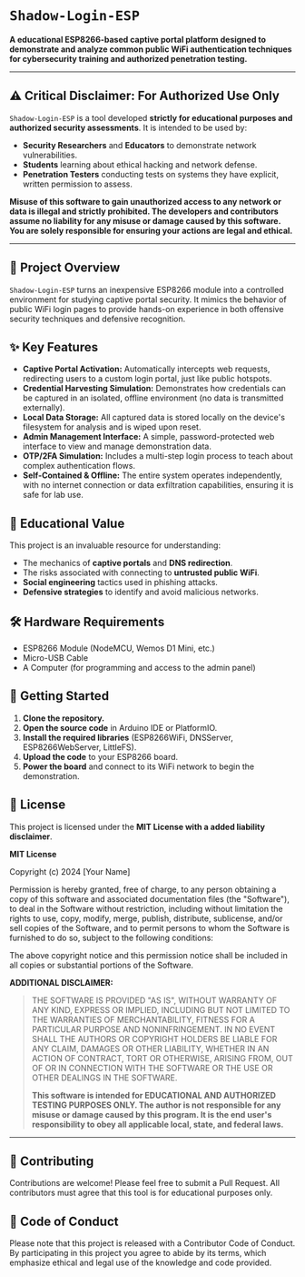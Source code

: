 
# `Shadow-Login-ESP`

**A educational ESP8266-based captive portal platform designed to demonstrate and analyze common public WiFi authentication techniques for cybersecurity training and authorized penetration testing.**

---

## ⚠️ **Critical Disclaimer: For Authorized Use Only**

`Shadow-Login-ESP` is a tool developed **strictly for educational purposes and authorized security assessments**. It is intended to be used by:

*   **Security Researchers** and **Educators** to demonstrate network vulnerabilities.
*   **Students** learning about ethical hacking and network defense.
*   **Penetration Testers** conducting tests on systems they have explicit, written permission to assess.

**Misuse of this software to gain unauthorized access to any network or data is illegal and strictly prohibited. The developers and contributors assume no liability for any misuse or damage caused by this software. You are solely responsible for ensuring your actions are legal and ethical.**

---

## 📖 Project Overview

`Shadow-Login-ESP` turns an inexpensive ESP8266 module into a controlled environment for studying captive portal security. It mimics the behavior of public WiFi login pages to provide hands-on experience in both offensive security techniques and defensive recognition.

## ✨ Key Features

*   **Captive Portal Activation:** Automatically intercepts web requests, redirecting users to a custom login portal, just like public hotspots.
*   **Credential Harvesting Simulation:** Demonstrates how credentials can be captured in an isolated, offline environment (no data is transmitted externally).
*   **Local Data Storage:** All captured data is stored locally on the device's filesystem for analysis and is wiped upon reset.
*   **Admin Management Interface:** A simple, password-protected web interface to view and manage demonstration data.
*   **OTP/2FA Simulation:** Includes a multi-step login process to teach about complex authentication flows.
*   **Self-Contained & Offline:** The entire system operates independently, with no internet connection or data exfiltration capabilities, ensuring it is safe for lab use.

## 🎯 Educational Value

This project is an invaluable resource for understanding:
*   The mechanics of **captive portals** and **DNS redirection**.
*   The risks associated with connecting to **untrusted public WiFi**.
*   **Social engineering** tactics used in phishing attacks.
*   **Defensive strategies** to identify and avoid malicious networks.

## 🛠️ Hardware Requirements

*   ESP8266 Module (NodeMCU, Wemos D1 Mini, etc.)
*   Micro-USB Cable
*   A Computer (for programming and access to the admin panel)

## 🔧 Getting Started

1.  **Clone the repository.**
2.  **Open the source code** in Arduino IDE or PlatformIO.
3.  **Install the required libraries** (ESP8266WiFi, DNSServer, ESP8266WebServer, LittleFS).
4.  **Upload the code** to your ESP8266 board.
5.  **Power the board** and connect to its WiFi network to begin the demonstration.

## 📜 License

This project is licensed under the **MIT License with a added liability disclaimer**.

**MIT License**

Copyright (c) 2024 [Your Name]

Permission is hereby granted, free of charge, to any person obtaining a copy
of this software and associated documentation files (the "Software"), to deal
in the Software without restriction, including without limitation the rights
to use, copy, modify, merge, publish, distribute, sublicense, and/or sell
copies of the Software, and to permit persons to whom the Software is
furnished to do so, subject to the following conditions:

The above copyright notice and this permission notice shall be included in all
copies or substantial portions of the Software.

**ADDITIONAL DISCLAIMER:**

> THE SOFTWARE IS PROVIDED "AS IS", WITHOUT WARRANTY OF ANY KIND, EXPRESS OR
> IMPLIED, INCLUDING BUT NOT LIMITED TO THE WARRANTIES OF MERCHANTABILITY,
> FITNESS FOR A PARTICULAR PURPOSE AND NONINFRINGEMENT. IN NO EVENT SHALL THE
> AUTHORS OR COPYRIGHT HOLDERS BE LIABLE FOR ANY CLAIM, DAMAGES OR OTHER
> LIABILITY, WHETHER IN AN ACTION OF CONTRACT, TORT OR OTHERWISE, ARISING FROM,
> OUT OF OR IN CONNECTION WITH THE SOFTWARE OR THE USE OR OTHER DEALINGS IN THE
> SOFTWARE.
>
> **This software is intended for EDUCATIONAL AND AUTHORIZED TESTING PURPOSES ONLY. The author is not responsible for any misuse or damage caused by this program. It is the end user's responsibility to obey all applicable local, state, and federal laws.**

---

## 🤝 Contributing

Contributions are welcome! Please feel free to submit a Pull Request. All contributors must agree that this tool is for educational purposes only.

## 📝 Code of Conduct

Please note that this project is released with a Contributor Code of Conduct. By participating in this project you agree to abide by its terms, which emphasize ethical and legal use of the knowledge and code provided.
